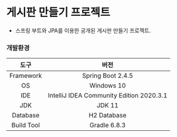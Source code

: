 # 게시판 만들기 프로젝트
* 스프링 부트와 JPA를 이용한 공개된 게시판 만들기 프로젝트.

### 개발환경
| 도구 | 버전 |
|:----:|:----:|
| Framework | Spring Boot 2.4.5 |
| OS | Windows 10 |
| IDE | IntelliJ IDEA Community Edition 2020.3.1 |
| JDK | JDK 11 |
| Database | H2 Database |
| Build Tool | Gradle 6.8.3 |